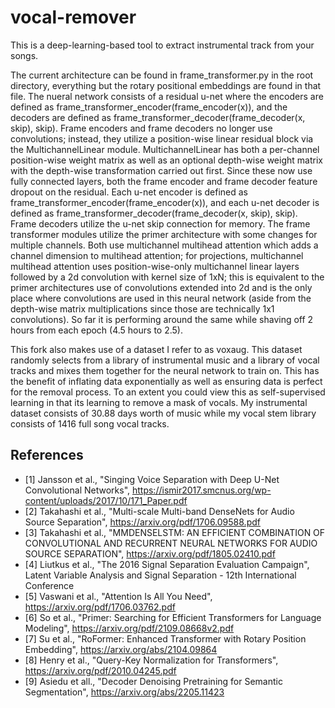 # vocal-remover

This is a deep-learning-based tool to extract instrumental track from your songs.

The current architecture can be found in frame_transformer.py in the root directory, everything but the rotary positional embeddings are found in that file. The nueral network consists of a residual u-net where the encoders are defined as frame_transformer_encoder(frame_encoder(x)), and the decoders are defined as frame_transformer_decoder(frame_decoder(x, skip), skip). Frame encoders and frame decoders no longer use convolutions; instead, they utilize a position-wise linear residual block via the MultichannelLinear module. MultichannelLinear has both a per-channel position-wise weight matrix as well as an optional depth-wise weight matrix with the depth-wise transformation carried out first. Since these now use fully connected layers, both the frame encoder and frame decoder feature dropout on the residual. Each u-net encoder is defined as frame_transformer_encoder(frame_encoder(x)), and each u-net decoder is defined as frame_transformer_decoder(frame_decoder(x, skip), skip). Frame decoders utilize the u-net skip connection for memory. The frame transformer modules utilize the primer architecture with some changes for multiple channels. Both use multichannel multihead attention which adds a channel dimension to multihead attention; for projections, multichannel multihead attention uses position-wise-only multichannel linear layers followed by a 2d convolution with kernel size of 1xN; this is equivalent to the primer architectures use of convolutions extended into 2d and is the only place where convolutions are used in this neural network (aside from the depth-wise matrix multiplications since those are technically 1x1 convolutions). So far it is performing around the same while shaving off 2 hours from each epoch (4.5 hours to 2.5).

This fork also makes use of a dataset I refer to as voxaug. This dataset randomly selects from a library of instrumental music and a library of vocal tracks and mixes them together for the neural network to train on. This has the benefit of inflating data exponentially as well as ensuring data is perfect for the removal process. To an extent you could view this as self-supervised learning in that its learning to remove a mask of vocals. My instrumental dataset consists of 30.88 days worth of music while my vocal stem library consists of 1416 full song vocal tracks.

## References
- [1] Jansson et al., "Singing Voice Separation with Deep U-Net Convolutional Networks", https://ismir2017.smcnus.org/wp-content/uploads/2017/10/171_Paper.pdf
- [2] Takahashi et al., "Multi-scale Multi-band DenseNets for Audio Source Separation", https://arxiv.org/pdf/1706.09588.pdf
- [3] Takahashi et al., "MMDENSELSTM: AN EFFICIENT COMBINATION OF CONVOLUTIONAL AND RECURRENT NEURAL NETWORKS FOR AUDIO SOURCE SEPARATION", https://arxiv.org/pdf/1805.02410.pdf
- [4] Liutkus et al., "The 2016 Signal Separation Evaluation Campaign", Latent Variable Analysis and Signal Separation - 12th International Conference
- [5] Vaswani et al., "Attention Is All You Need", https://arxiv.org/pdf/1706.03762.pdf
- [6] So et al., "Primer: Searching for Efficient Transformers for Language Modeling", https://arxiv.org/pdf/2109.08668v2.pdf
- [7] Su et al., "RoFormer: Enhanced Transformer with Rotary Position Embedding", https://arxiv.org/abs/2104.09864
- [8] Henry et al., "Query-Key Normalization for Transformers", https://arxiv.org/pdf/2010.04245.pdf
- [9] Asiedu et all., "Decoder Denoising Pretraining for Semantic Segmentation", https://arxiv.org/abs/2205.11423
